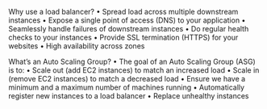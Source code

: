 Why use a load balancer?
• Spread load across multiple downstream instances 
• Expose a single point of access (DNS) to your application
• Seamlessly handle failures of downstream instances 
• Do regular health checks to your instances 
• Provide SSL termination (HTTPS) for your websites
• High availability across zones

What’s an Auto Scaling Group?
• The goal of an Auto Scaling Group (ASG) is to:
• Scale out (add EC2 instances) to match an increased load
• Scale in (remove EC2 instances) to match a decreased load
• Ensure we have a minimum and a maximum number of machines running
• Automatically register new instances to a load balancer
• Replace unhealthy instances
